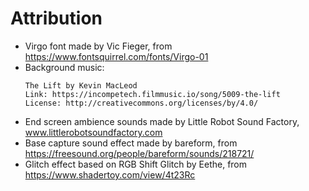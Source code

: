 # Attribution

- Virgo font made by Vic Fieger, from https://www.fontsquirrel.com/fonts/Virgo-01
- Background music:
  ```
  The Lift by Kevin MacLeod
  Link: https://incompetech.filmmusic.io/song/5009-the-lift
  License: http://creativecommons.org/licenses/by/4.0/
  ```
- End screen ambience sounds made by Little Robot Sound Factory, www.littlerobotsoundfactory.com
- Base capture sound effect made by bareform, from https://freesound.org/people/bareform/sounds/218721/
- Glitch effect based on RGB Shift Glitch by Eethe, from https://www.shadertoy.com/view/4t23Rc
